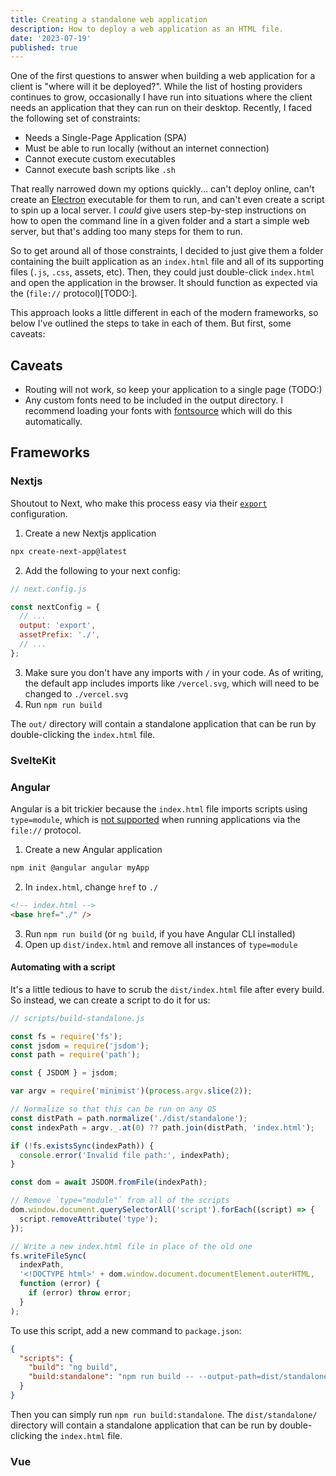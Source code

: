 ```yaml
---
title: Creating a standalone web application
description: How to deploy a web application as an HTML file.
date: '2023-07-19'
published: true
---
```


One of the first questions to answer when building a web application for a client is "where will it
be deployed?". While the list of hosting providers continues to grow, occasionally I have run into
situations where the client needs an application that they can run on their desktop. Recently, I
faced the following set of constraints:

- Needs a Single-Page Application (SPA)
- Must be able to run locally (without an internet connection)
- Cannot execute custom executables
- Cannot execute bash scripts like `.sh`

That really narrowed down my options quickly... can't deploy online, can't create an
[Electron](TODO:) executable for them to run, and can't even create a script to spin up a local
server. I _could_ give users step-by-step instructions on how to open the command line in a given
folder and a start a simple web server, but that's adding too many steps for them to run.

So to get around all of those constraints, I decided to just give them a folder containing the built
application as an `index.html` file and all of its supporting files (`.js`, `.css`, assets, etc).
Then, they could just double-click `index.html` and open the application in the browser. It should
function as expected via the (`file://` protocol)[TODO:].

This approach looks a little different in each of the modern frameworks, so below I've outlined the
steps to take in each of them. But first, some caveats:

## Caveats

- Routing will not work, so keep your application to a single page (TODO:)
- Any custom fonts need to be included in the output directory. I recommend loading your fonts with
  [fontsource](TODO:) which will do this automatically.

## Frameworks

### Nextjs

Shoutout to Next, who make this process easy via their [`export`](TODO:) configuration.

1. Create a new Nextjs application

```bash
npx create-next-app@latest
```

2. Add the following to your next config:

```js
// next.config.js

const nextConfig = {
  // ...
  output: 'export',
  assetPrefix: './',
  // ...
};
```

3. Make sure you don't have any imports with `/` in your code. As of writing, the default app
   includes imports like `/vercel.svg`, which will need to be changed to `./vercel.svg`
4. Run `npm run build`

The `out/` directory will contain a standalone application that can be run by double-clicking the
`index.html` file.

### SvelteKit

<!-- TODO: -->

### Angular

Angular is a bit trickier because the `index.html` file imports scripts using `type=module`, which
is [not supported](TODO:) when running applications via the `file://` protocol.

1. Create a new Angular application

```bash
npm init @angular angular myApp
```

2. In `index.html`, change `href` to `./`

```html
<!-- index.html -->
<base href="./" />
```

3. Run `npm run build` (or `ng build`, if you have Angular CLI installed)
4. Open up `dist/index.html` and remove all instances of `type=module`

#### Automating with a script

It's a little tedious to have to scrub the `dist/index.html` file after every build. So instead, we
can create a script to do it for us:

```js
// scripts/build-standalone.js

const fs = require('fs');
const jsdom = require('jsdom');
const path = require('path');

const { JSDOM } = jsdom;

var argv = require('minimist')(process.argv.slice(2));

// Normalize so that this can be run on any OS
const distPath = path.normalize('./dist/standalone');
const indexPath = argv._.at(0) ?? path.join(distPath, 'index.html');

if (!fs.existsSync(indexPath)) {
  console.error('Invalid file path:', indexPath);
}

const dom = await JSDOM.fromFile(indexPath);

// Remove `type="module"` from all of the scripts
dom.window.document.querySelectorAll('script').forEach((script) => {
  script.removeAttribute('type');
});

// Write a new index.html file in place of the old one
fs.writeFileSync(
  indexPath,
  '<!DOCTYPE html>' + dom.window.document.documentElement.outerHTML,
  function (error) {
    if (error) throw error;
  }
);
```

To use this script, add a new command to `package.json`:

```json
{
  "scripts": {
    "build": "ng build",
    "build:standalone": "npm run build -- --output-path=dist/standalone && node ./scripts/build-standalone.js"
  }
}
```

Then you can simply run `npm run build:standalone`. The `dist/standalone/` directory will contain a
standalone application that can be run by double-clicking the `index.html` file.

### Vue

<!-- TODO: -->
